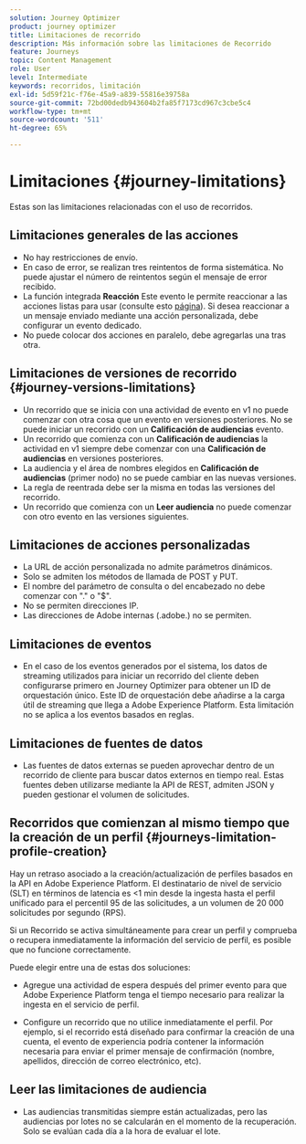 ```yaml
---
solution: Journey Optimizer
product: journey optimizer
title: Limitaciones de recorrido
description: Más información sobre las limitaciones de Recorrido
feature: Journeys
topic: Content Management
role: User
level: Intermediate
keywords: recorridos, limitación
exl-id: 5d59f21c-f76e-45a9-a839-55816e39758a
source-git-commit: 72bd00dedb943604b2fa85f7173cd967c3cbe5c4
workflow-type: tm+mt
source-wordcount: '511'
ht-degree: 65%

---
```


# Limitaciones {#journey-limitations}

Estas son las limitaciones relacionadas con el uso de recorridos.

## Limitaciones generales de las acciones

* No hay restricciones de envío. 
* En caso de error, se realizan tres reintentos de forma sistemática. No puede ajustar el número de reintentos según el mensaje de error recibido. 
* La función integrada **Reacción** Este evento le permite reaccionar a las acciones listas para usar (consulte esto [página](../building-journeys/reaction-events.md)). Si desea reaccionar a un mensaje enviado mediante una acción personalizada, debe configurar un evento dedicado. 
* No puede colocar dos acciones en paralelo, debe agregarlas una tras otra.

## Limitaciones de versiones de recorrido {#journey-versions-limitations}

* Un recorrido que se inicia con una actividad de evento en v1 no puede comenzar con otra cosa que un evento en versiones posteriores. No se puede iniciar un recorrido con un **Calificación de audiencias** evento.
* Un recorrido que comienza con un **Calificación de audiencias** la actividad en v1 siempre debe comenzar con una **Calificación de audiencias** en versiones posteriores.
* La audiencia y el área de nombres elegidos en **Calificación de audiencias** (primer nodo) no se puede cambiar en las nuevas versiones.
* La regla de reentrada debe ser la misma en todas las versiones del recorrido.
* Un recorrido que comienza con un **Leer audiencia** no puede comenzar con otro evento en las versiones siguientes.
 
## Limitaciones de acciones personalizadas

* La URL de acción personalizada no admite parámetros dinámicos. 
* Solo se admiten los métodos de llamada de POST y PUT. 
* El nombre del parámetro de consulta o del encabezado no debe comenzar con &quot;.&quot; o &quot;$&quot;. 
* No se permiten direcciones IP. 
* Las direcciones de Adobe internas (.adobe.) no se permiten.
 
## Limitaciones de eventos

* En el caso de los eventos generados por el sistema, los datos de streaming utilizados para iniciar un recorrido del cliente deben configurarse primero en Journey Optimizer para obtener un ID de orquestación único. Este ID de orquestación debe añadirse a la carga útil de streaming que llega a Adobe Experience Platform. Esta limitación no se aplica a los eventos basados en reglas.
 
## Limitaciones de fuentes de datos

* Las fuentes de datos externas se pueden aprovechar dentro de un recorrido de cliente para buscar datos externos en tiempo real. Estas fuentes deben utilizarse mediante la API de REST, admiten JSON y pueden gestionar el volumen de solicitudes.

## Recorridos que comienzan al mismo tiempo que la creación de un perfil {#journeys-limitation-profile-creation}

Hay un retraso asociado a la creación/actualización de perfiles basados en la API en Adobe Experience Platform. El destinatario de nivel de servicio (SLT) en términos de latencia es &lt;1 min desde la ingesta hasta el perfil unificado para el percentil 95 de las solicitudes, a un volumen de 20 000 solicitudes por segundo (RPS).

Si un Recorrido se activa simultáneamente para crear un perfil y comprueba o recupera inmediatamente la información del servicio de perfil, es posible que no funcione correctamente.

Puede elegir entre una de estas dos soluciones:

* Agregue una actividad de espera después del primer evento para que Adobe Experience Platform tenga el tiempo necesario para realizar la ingesta en el servicio de perfil.

* Configure un recorrido que no utilice inmediatamente el perfil. Por ejemplo, si el recorrido está diseñado para confirmar la creación de una cuenta, el evento de experiencia podría contener la información necesaria para enviar el primer mensaje de confirmación (nombre, apellidos, dirección de correo electrónico, etc).

## Leer las limitaciones de audiencia

* Las audiencias transmitidas siempre están actualizadas, pero las audiencias por lotes no se calcularán en el momento de la recuperación. Solo se evalúan cada día a la hora de evaluar el lote.

